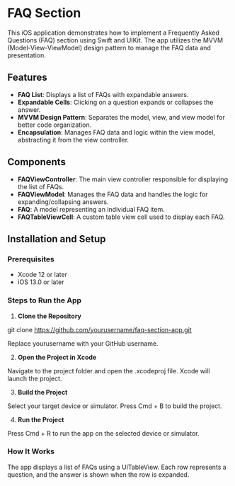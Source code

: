 # FAQ Section

This iOS application demonstrates how to implement a Frequently Asked Questions (FAQ) section using Swift and UIKit. The app utilizes the MVVM (Model-View-ViewModel) design pattern to manage the FAQ data and presentation.

## Features

- **FAQ List**: Displays a list of FAQs with expandable answers.
- **Expandable Cells**: Clicking on a question expands or collapses the answer.
- **MVVM Design Pattern**: Separates the model, view, and view model for better code organization.
- **Encapsulation**: Manages FAQ data and logic within the view model, abstracting it from the view controller.

## Components

- **FAQViewController**: The main view controller responsible for displaying the list of FAQs.
- **FAQViewModel**: Manages the FAQ data and handles the logic for expanding/collapsing answers.
- **FAQ**: A model representing an individual FAQ item.
- **FAQTableViewCell**: A custom table view cell used to display each FAQ.

## Installation and Setup

### Prerequisites

- Xcode 12 or later
- iOS 13.0 or later

### Steps to Run the App

1. **Clone the Repository**

git clone https://github.com/yourusername/faq-section-app.git

Replace yourusername with your GitHub username.

2. **Open the Project in Xcode**

Navigate to the project folder and open the .xcodeproj file. Xcode will launch the project.

3. **Build the Project**

Select your target device or simulator. Press Cmd + B to build the project.

4. **Run the Project**

Press Cmd + R to run the app on the selected device or simulator.

### How It Works
The app displays a list of FAQs using a UITableView. Each row represents a question, and the answer is shown when the row is expanded.
